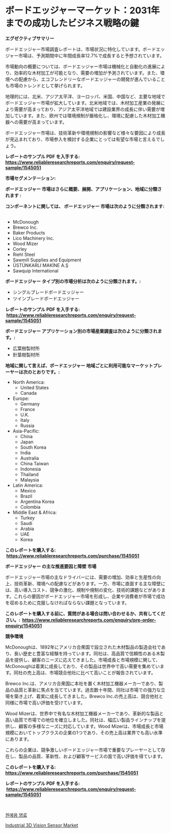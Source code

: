 <p><h1>ボードエッジャーマーケット：2031年までの成功したビジネス戦略の鍵</h1></p><p><strong>エグゼクティブサマリー</strong></p>
<p><p>ボードエッジャー市場調査レポートは、市場状況に特化しています。ボードエッジャー市場は、予測期間中に年間成長率12.7%で成長すると予想されています。</p><p>市場動向の概要については、ボードエッジャー市場は機械化と自動化の進展により、効率的な木材加工が可能となり、需要の増加が予測されています。また、環境への配慮から、エコフレンドリーなボードエッジャーの開発が進んでいることも市場のトレンドとして挙げられます。</p><p>地理的には、北米、アジア太平洋、ヨーロッパ、米国、中国など、主要な地域でボードエッジャー市場が拡大しています。北米地域では、木材加工産業の発展により需要が高まっており、アジア太平洋地域では建設業界の成長に伴い需要が増加しています。また、欧州では環境規制が厳格化し、環境に配慮した木材加工機器への需要が高まっています。</p><p>ボードエッジャー市場は、技術革新や環境規制の影響など様々な要因により成長が見込まれており、市場参入を検討する企業にとっては有望な市場と言えるでしょう。</p></p>
<p><strong>レポートのサンプル PDF を入手する: <a href="https://www.reliableresearchreports.com/enquiry/request-sample/1545051">https://www.reliableresearchreports.com/enquiry/request-sample/1545051</a></strong></p>
<p><strong>市場セグメンテーション:</strong></p>
<p><strong> ボードエッジャー 市場はさらに概要、展開、アプリケーション、地域に分類されます :</strong></p>
<p><strong>コンポーネントに関しては、 ボードエッジャー 市場は次のように分類されます: &nbsp;</strong></p>
<p><ul><li>McDonough</li><li>Brewco Inc.</li><li>Baker Products</li><li>Lico Machinery Inc.</li><li>Wood Mizer</li><li>Corley</li><li>Riehl Steel</li><li>Sawmill Supplies and Equipment</li><li>ÜSTÜNKARLI MAKİNE A.Ş</li><li>Sawquip International</li></ul></p>
<p><strong> ボードエッジャー タイプ別の市場分析は次のように分類されます。:</strong></p>
<p><ul><li>シングルブレードボードエッジャー</li><li>ツインブレードボードエッジャー</li></ul></p>
<p><strong>レポートのサンプル PDF を入手する: &nbsp;<a href="https://www.reliableresearchreports.com/enquiry/request-sample/1545051">https://www.reliableresearchreports.com/enquiry/request-sample/1545051</a></strong></p>
<p><strong> ボードエッジャー アプリケーション別の市場産業調査は次のように分類されます。:</strong></p>
<p><ul><li>広葉樹製材所</li><li>針葉樹製材所</li></ul></p>
<p><strong>地域に関して言えば、ボードエッジャー 地域ごとに利用可能なマーケットプレーヤーは次のとおりです。:</strong></p>
<p><ul>
    <li>
        North America:
        <ul>
            <li>United States</li>
            <li>Canada</li>
        </ul>
    </li>
    <li>
        Europe:
        <ul>
            <li>Germany</li>
            <li>France</li>
            <li>U.K.</li>
            <li>Italy</li>
            <li>Russia</li>
        </ul>
    </li>
    <li>
        Asia-Pacific:
        <ul>
            <li>China</li>
            <li>Japan</li>
            <li>South Korea</li>
            <li>India</li>
            <li>Australia</li>
            <li>China Taiwan</li>
            <li>Indonesia</li>
            <li>Thailand</li>
            <li>Malaysia</li>
        </ul>
    </li>
    <li>
        Latin America:
        <ul>
            <li>Mexico</li>
            <li>Brazil</li>
            <li>Argentina Korea</li>
            <li>Colombia</li>
        </ul>
    </li>
    <li>
        Middle East & Africa:
        <ul>
            <li>Turkey</li>
            <li>Saudi</li>
            <li>Arabia</li>
            <li>UAE</li>
            <li>Korea</li>
        </ul>
    </li>
    </ul></p>
<p><strong>このレポートを購入する: &nbsp;<a href="https://www.reliableresearchreports.com/purchase/1545051">https://www.reliableresearchreports.com/purchase/1545051</a></strong></p>
<p><strong>ボードエッジャー の主な推進要因と障壁 市場</strong></p>
<p><p>ボードエッジャー市場の主なドライバーには、需要の増加、効率と生産性の向上、技術革新、環境への配慮などがあります。一方、市場に直面する主な障壁には、高い導入コスト、競争の激化、規制や規制の変化、技術的課題などがあります。これらの要因がボードエッジャー市場を形成し、企業や消費者が市場で成功を収めるために克服しなければならない課題となっています。</p></p>
<p><strong>このレポートを購入する前に、質問がある場合は問い合わせるか、共有してください。:&nbsp; <a href="https://www.reliableresearchreports.com/enquiry/pre-order-enquiry/1545051">https://www.reliableresearchreports.com/enquiry/pre-order-enquiry/1545051</a></strong></p>
<p><strong>競争環境</strong></p>
<p><p>McDonoughは、1892年にアメリカ合衆国で設立された木材製品の製造会社であり、長い歴史と豊富な経験を持っています。同社は、高品質で信頼性のある木製品を提供し、顧客のニーズに応えてきました。市場成長と市場規模に関して、McDonoughは着実に成長しており、その製品は世界中で高い需要を集めています。同社の売上高は、市場競合他社に比べて高いことが報告されています。</p><p>Brewco Inc.は、アメリカ合衆国に本社を置く木材加工機器メーカーであり、製品の品質と革新に焦点を当てています。過去数十年間、同社は市場での強力な立場を築き上げ、着実に成長してきました。Brewco Inc.の売上高は、競合他社と同様に市場で高い評価を受けています。</p><p>Wood Mizerは、世界中で有名な木材加工機器メーカーであり、革新的な製品と高い品質で市場での地位を確立しました。同社は、幅広い製品ラインナップを提供し、顧客の多様なニーズに対応しています。Wood Mizerは、市場成長と市場規模においてトップクラスの企業の1つであり、その売上高は業界でも高い水準にあります。</p><p>これらの企業は、競争激しいボードエッジャー市場で重要なプレーヤーとして存在し、製品の品質、革新性、および顧客サービスの面で高い評価を得ています。</p></p>
<p><strong>このレポートを購入する: &nbsp; <a href="https://www.reliableresearchreports.com/purchase/1545051">https://www.reliableresearchreports.com/purchase/1545051</a></strong></p>
<p><strong>レポートのサンプル PDF を入手する: &nbsp;<a href="https://www.reliableresearchreports.com/enquiry/request-sample/1545051">https://www.reliableresearchreports.com/enquiry/request-sample/1545051</a></strong><strong></strong></p>
<p>&nbsp;</p>
<p><p><a href="https://github.com/iansanftyord09878/Market-Research-Report-List-1/blob/main/277615112834.md">원예용 염료</a></p><p><a href="https://github.com/Alonsoolds3wq1d81czn8rbol/Market-Research-Report-List-1/blob/main/industrial-3d-vision-sensor-market.md">Industrial 3D Vision Sensor Market</a></p></p>